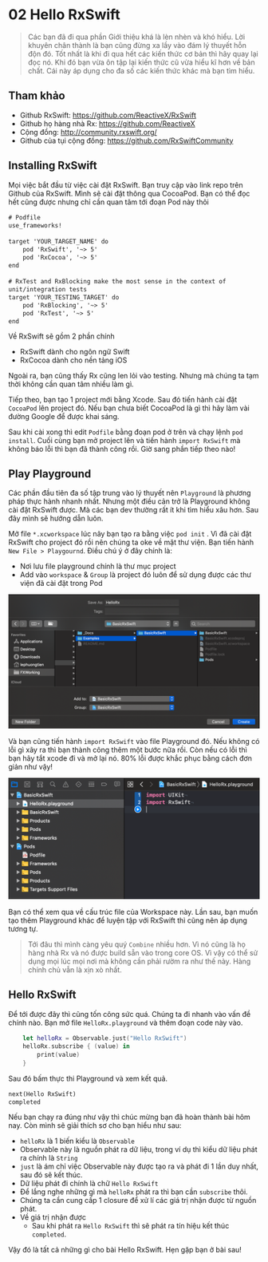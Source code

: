 # 02 Hello RxSwift

>Các bạn đã đi qua phần Giới thiệu khá là lèn nhèn và khó hiểu. Lời khuyên chân thành là bạn cũng đừng xa lầy vào đám lý thuyết hỗn độn đó. Tốt nhất là khi đi qua hết các kiến thức cơ bản thì hãy quay lại đọc nó. Khi đó bạn vừa ôn tập lại kiến thức cũ vừa hiểu kĩ hơn về bản chất. Cái này áp dụng cho đa số các kiến thức khác mà bạn tìm hiểu.

## Tham khảo

* Github RxSwift: https://github.com/ReactiveX/RxSwift
* Github họ hàng nhà Rx: https://github.com/ReactiveX
* Cộng đồng: http://community.rxswift.org/
* Github của tụi cộng đồng: https://github.com/RxSwiftCommunity

## Installing RxSwift

Mọi việc bắt đầu từ việc cài đặt RxSwift. Bạn truy cập vào link repo trên Github của RxSwift. Mình sẽ cài đặt thông qua CocoaPod. Bạn có thể đọc hết cũng được nhưng chỉ cần quan tâm tới đoạn Pod này thôi

```shell
# Podfile
use_frameworks!

target 'YOUR_TARGET_NAME' do
    pod 'RxSwift', '~> 5'
    pod 'RxCocoa', '~> 5'
end

# RxTest and RxBlocking make the most sense in the context of unit/integration tests
target 'YOUR_TESTING_TARGET' do
    pod 'RxBlocking', '~> 5'
    pod 'RxTest', '~> 5'
end
```

Về RxSwift sẽ gồm 2 phần chính

* RxSwift dành cho ngôn ngữ Swift
* RxCocoa dành cho nền tảng iOS

Ngoài ra, bạn cũng thấy Rx cũng len lỏi vào testing. Nhưng mà chúng ta tạm thời không cần quan tâm nhiều làm gì.

Tiếp theo, bạn tạo 1 project mới bằng Xcode. Sau đó tiến hành cài đặt `CocoaPod` lên project đó. Nếu bạn chưa biết CocoaPod là gì thì hãy làm vài đường Google để được khai sáng.

Sau khi cài xong thì edit `Podfile` bằng đoạn pod ở trên và chạy lệnh `pod install`. Cuối cùng bạn mở project lên và tiến hành `import RxSwift` mà không báo lỗi thì bạn đã thành công rồi. Giờ sang phần tiếp theo nào!

## Play Playground

Các phần đầu tiên đa số tập trung vào lý thuyết nên `Playground` là phương pháp thực hành nhanh nhất. Nhưng một điều cản trở là Playground không cài đặt RxSwift được. Mà các bạn dev thường rất ít khi tìm hiểu xâu hơn. Sau đây mình sẽ hướng dẫn luôn. 

Mở file `*.xcworkspace` lúc nãy bạn tạo ra bằng việc `pod init` . Vì đã cài đặt RxSwift cho project đó rồi nên chúng ta oke về mặt thư viện. Bạn tiến hành `New File > Playgournd`. Điều chú ý ở đây chính là:

* Nơi lưu file playground chính là thư mục project
* Add vào `workspace` & `Group` là project đó luôn để sử dụng được các thư viện đã cài đặt trong Pod

![image_001](../_images/rx_001.png)

Và bạn cũng tiến hành `import RxSwift` vào file Playground đó. Nếu không có lỗi gì xãy ra thì bạn thành công thêm một bước nữa rồi. Còn nếu có lỗi thì bạn hãy tắt xcode đi và mở lại nó. 80% lỗi được khắc phục bằng cách đơn giản như vậy!

![image_002](../_images/rx_002.png)

Bạn có thể xem qua về cấu trúc file của Workspace này. Lần sau, bạn muốn tạo thêm Playground khác để luyện tập với RxSwift thì cũng nên áp dụng tương tự.

> Tới đâu thì mình càng yêu quý `Combine` nhiều hơn. Vì nó cũng là họ hàng nhà Rx và nó được build sẵn vào trong core OS. Vì vậy có thể sử dụng mọi lúc mọi nơi mà không cần phải rườm ra như thế này. Hàng chính chủ vẫn là xịn xò nhất.

## Hello RxSwift

Để tới được đây thì cũng tốn công sức quá. Chúng ta đi nhanh vào vấn đề chính nào. Bạn mở file `HelloRx.playground` và thêm đoạn code này vào.

```swift
    let helloRx = Observable.just("Hello RxSwift")
    helloRx.subscribe { (value) in
        print(value)
    }
```

Sau đó bấm thực thi Playground và xem kết quả.

```
next(Hello RxSwift)
completed
```

Nếu bạn chạy ra đúng như vậy thì chúc mừng bạn đã hoàn thành bài hôm nay. Còn mình sẽ giải thích sơ cho bạn hiểu như sau:

* `helloRx` là 1 biến kiểu là `Observable` 
* Observable này là nguồn phát ra dữ liệu, trong ví dụ thì kiểu dữ liệu phát ra chính là `String` 
* `just` là ám chỉ việc Observable này được tạo ra và phát đi 1 lần duy nhất, sau đó sẽ kết thúc. 
* Dữ liệu phát đi chính là chữ `Hello RxSwift`
* Để lắng nghe những gì mà `helloRx` phát ra thì bạn cần `subscribe` thôi. 
* Chúng ta cần cung cấp 1 closure để xử lí các giá trị nhận được từ nguồn phát. 
* Về giá trị nhận được
  * Sau khi phát ra `Hello RxSwift` thì sẽ phát ra tín hiệu kết thúc `completed`.

Vậy đó là tất cả những gì cho bài Hello RxSwift. Hẹn gặp bạn ở bài sau!